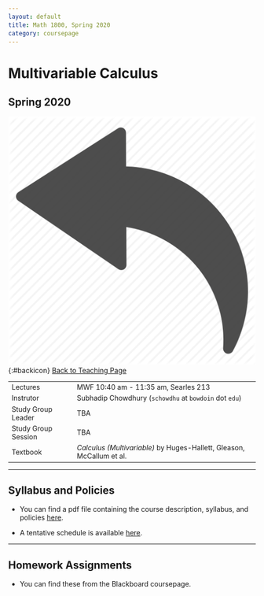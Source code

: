 ```yaml
---
layout: default
title: Math 1800, Spring 2020
category: coursepage
---
```


# Multivariable Calculus
## Spring 2020
<div class="backlink">
 
  ![Back](/resources/back.png){:#backicon} [Back to Teaching Page](/teaching/courses) 
</div>  


|||
|---|---|
|  Lectures  | MWF	10:40 am - 11:35 am, Searles 213 |
|  Instrutor | Subhadip Chowdhury (`schowdhu` at `bowdoin` dot `edu`)|
|  Study Group Leader | TBA
|  Study Group Session | TBA |
|  Textbook | _Calculus (Multivariable)_ by Huges-Hallett, Gleason, McCallum et al. |


---
## Syllabus and Policies 

+ You can find a pdf file containing the course description, syllabus, and policies [here](Spring2020_1800_Syllabus.pdf). 

+ A tentative schedule is available [here](S1800.pdf).


---

## Homework Assignments

+ You can find these from the Blackboard coursepage.
